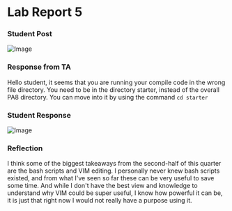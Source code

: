 # Lab Report 5

### Student Post
![Image](LabReport5pic1)

### Response from TA
Hello student, it seems that you are running your compile code in the wrong file directory. You need to be in the directory starter, instead of the overall PA8 directory. You can move into it by using the command ```cd starter```

### Student Response
![Image](LabReport5pic2)

### Reflection
I think some of the biggest takeaways from the second-half of this quarter are the bash scripts and VIM editing. I personally never knew bash scripts existed, and from what I've seen so far these can be very useful to save some time. And while I don't have the best view and knowledge to understand why VIM could be super useful, I know how powerful it can be, it is just that right now I would not really have a purpose using it.

